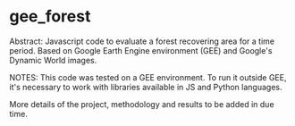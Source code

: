 # gee_forest
Abstract: Javascript code to evaluate a forest recovering area for a time period. Based on Google Earth Engine environment (GEE) and Google's Dynamic World images.

NOTES:
This code was tested on a GEE environment. To run it outside GEE, it's necessary to work with libraries available in JS and Python languages.

More details of the project, methodology and results to be added in due time.
